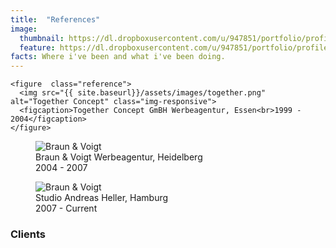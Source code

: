 ```yaml
---
title:  "References"
image:
  thumbnail: https://dl.dropboxusercontent.com/u/947851/portfolio/profile/profile-thumb-04.png
  feature: https://dl.dropboxusercontent.com/u/947851/portfolio/profile/profile-thumb-04.png
facts: Where i've been and what i've been doing.
---
```

<div class="skills">

    <figure  class="reference">
      <img src="{{ site.baseurl}}/assets/images/together.png" alt="Together Concept" class="img-responsive">
      <figcaption>Together Concept GmBH Werbeagentur, Essen<br>1999 - 2004</figcaption>
    </figure>

  <figure class="reference">
    <img src="{{ site.baseurl}}/assets/images/logos/bv_logo.svg" alt="Braun & Voigt" class="img-responsive">
    <figcaption>Braun & Voigt Werbeagentur, Heidelberg<br>2004 - 2007</figcaption>
  </figure>

  <figure class="reference">
    <img src="{{ site.baseurl}}/assets/images/sah.svg" alt="Braun & Voigt" class="img-responsive">
    <figcaption>Studio Andreas Heller, Hamburg<br>2007 - Current</figcaption>
  </figure>

</div>

<h3>Clients</h3>
<div class="row">
  <div class="col-xs-6">
  <figure class="client">
    <img src="{{ site.baseurl}}/assets/images/logos/stihl.svg"   alt="" class="img-responsive" >
  </figure>
  <figure class="client">
    <img src="{{ site.baseurl}}/assets/images/logos/dah.svg"   alt="" class="img-responsive" >
  </figure>
  <figure class="client">
    <img src="{{ site.baseurl}}/assets/images/logos/hansemuseum.svg"  alt="" class="img-responsive" >
  </figure>
  <figure class="client">
    <img src="{{ site.baseurl}}/assets/images/logos/waelderhaus.svg"  alt="" class="img-responsive" >
  </figure>


  </div>
  <div class="col-xs-6">
  <figure class="client">
    <img src="{{ site.baseurl}}/assets/images/logos/liberty-hotel.svg"  alt="" class="img-responsive" >
  </figure>
  <figure class="client">
    <img src="{{ site.baseurl}}/assets/images/logos/wasserkunst.svg"  alt="" class="img-responsive" >
  </figure>

  </div>
